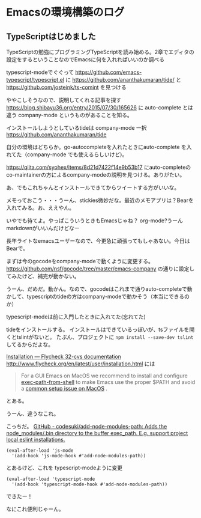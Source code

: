 # Emacsの環境構築のログ

## TypeScriptはじめました
TypeScriptの勉強にプログラミングTypeScriptを読み始める。2章でエディタの設定をするということなのでEmacsに何を入れればいいのか調べる

typescript-modeでぐぐって https://github.com/emacs-typescript/typescript.el に https://github.com/ananthakumaran/tide/ と https://github.com/josteink/ts-comint を見つける

ややこしそうなので、説明してくれる記事を探す
https://blog.shibayu36.org/entry/2015/07/30/165626 に auto-complete とは違う company-mode というものがあることを知る。


インストールしようとしているtideは company-mode 一択 https://github.com/ananthakumaran/tide


自分の環境はどちらか。go-autocompleteを入れたときにauto-complete を入れてた（company-mode でも使えるらしいけど)。

https://qiita.com/syohex/items/8d21d7422f14e9b53b17 にauto-completeのco-maintainerの方によるcompany-modeの説明を見つける。ありがたい。

あ、でもこれちゃんとインストールできてからツイートする方がいいな。

メモっておこう・・・うーん、stickies微妙だな。最近のメモアプリは？Bearを入れてみる。お、ええやん。

いやでも待てよ。やっぱこういうときもEmacsじゃね？
org-mode?うーんmarkdownがいいんだけどなー

長年ライトなemacsユーザーなので、今更急に頑張ってもしゃあない。今日はBearで。


まずは今のgocodeをcompany-modeで動くように変更する。
https://github.com/nsf/gocode/tree/master/emacs-company の通りに設定してみたけど、補完が動かない。

うーん、だめだ。動かん。なので、gocodeはこれまで通りauto-completeで動かして、typescriptのtideの方はcompany-modeで動かそう（本当にできるのか）

typescript-modeは前に入門したときに入れてた(忘れてた)

tideをインストールする。
インストールはできているっぽいが、tsファイルを開くとtslintがないと。
たぶん、プロジェクトに `npm install --save-dev tslint` してるからだよな。

[Installation — Flycheck 32-cvs documentation](http://www.flycheck.org/en/latest/user/installation.html)
http://www.flycheck.org/en/latest/user/installation.html には
> For a GUI Emacs on MacOS we recommend to install and configure  [exec-path-from-shell](https://github.com/purcell/exec-path-from-shell)  to make Emacs use the proper $PATH and avoid a  [common setup issue on MacOS](http://www.flycheck.org/en/latest/user/troubleshooting.html#flycheck-macos-exec-path-from-shell) .

とある。

うーん、違うなこれ。

こっちだ。
[GitHub - codesuki/add-node-modules-path: Adds the node_modules/.bin directory to the buffer exec_path. E.g. support project local eslint installations.](https://github.com/codesuki/add-node-modules-path)

```
(eval-after-load 'js-mode
  '(add-hook 'js-mode-hook #'add-node-modules-path))
```

とあるけど、これを typescript-modeように変更

```
(eval-after-load 'typescript-mode
  '(add-hook 'typescript-mode-hook #'add-node-modules-path))
```

できたー！

なにこれ便利じゃーん。
